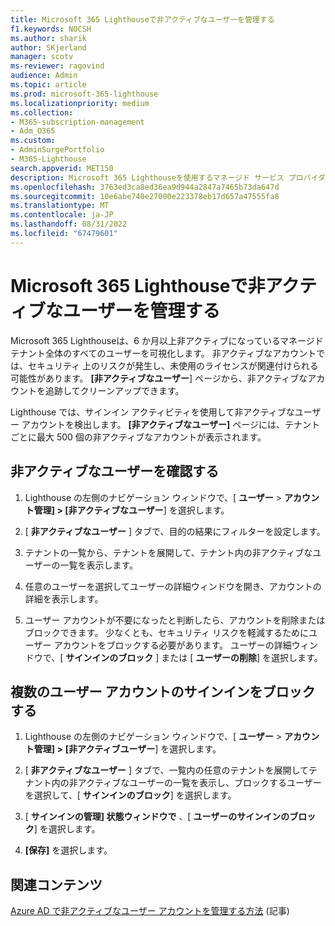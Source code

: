 ```yaml
---
title: Microsoft 365 Lighthouseで非アクティブなユーザーを管理する
f1.keywords: NOCSH
ms.author: sharik
author: SKjerland
manager: scotv
ms-reviewer: ragovind
audience: Admin
ms.topic: article
ms.prod: microsoft-365-lighthouse
ms.localizationpriority: medium
ms.collection:
- M365-subscription-management
- Adm_O365
ms.custom:
- AdminSurgePortfolio
- M365-Lighthouse
search.appverid: MET150
description: Microsoft 365 Lighthouseを使用するマネージド サービス プロバイダー (MSP) の場合は、非アクティブなユーザーを管理する方法について説明します。
ms.openlocfilehash: 3763ed3ca8ed36ea9d944a2847a7465b73da647d
ms.sourcegitcommit: 10e6abe740e27000e223378eb17d657a47555fa8
ms.translationtype: MT
ms.contentlocale: ja-JP
ms.lasthandoff: 08/31/2022
ms.locfileid: "67479601"
---
```

# <a name="manage-inactive-users-in-microsoft-365-lighthouse"></a>Microsoft 365 Lighthouseで非アクティブなユーザーを管理する

Microsoft 365 Lighthouseは、6 か月以上非アクティブになっているマネージド テナント全体のすべてのユーザーを可視化します。 非アクティブなアカウントでは、セキュリティ 上のリスクが発生し、未使用のライセンスが関連付けられる可能性があります。 **[非アクティブなユーザー**] ページから、非アクティブなアカウントを追跡してクリーンアップできます。

Lighthouse では、サインイン アクティビティを使用して非アクティブなユーザー アカウントを検出します。 **[非アクティブなユーザー]** ページには、テナントごとに最大 500 個の非アクティブなアカウントが表示されます。

## <a name="review-inactive-users"></a>非アクティブなユーザーを確認する

1. Lighthouse の左側のナビゲーション ウィンドウで、[ **ユーザー** > **アカウント管理] > [非アクティブなユーザー**] を選択します。

2. [ **非アクティブなユーザー** ] タブで、目的の結果にフィルターを設定します。

3. テナントの一覧から、テナントを展開して、テナント内の非アクティブなユーザーの一覧を表示します。

4. 任意のユーザーを選択してユーザーの詳細ウィンドウを開き、アカウントの詳細を表示します。

5. ユーザー アカウントが不要になったと判断したら、アカウントを削除またはブロックできます。 少なくとも、セキュリティ リスクを軽減するためにユーザー アカウントをブロックする必要があります。 ユーザーの詳細ウィンドウで、[ **サインインのブロック** ] または [ **ユーザーの削除**] を選択します。

## <a name="block-sign-in-for-multiple-user-accounts"></a>複数のユーザー アカウントのサインインをブロックする

1. Lighthouse の左側のナビゲーション ウィンドウで、[ **ユーザー** > **アカウント管理] >** **[非アクティブユーザー**] を選択します。

2. [ **非アクティブなユーザー** ] タブで、一覧内の任意のテナントを展開してテナント内の非アクティブなユーザーの一覧を表示し、ブロックするユーザーを選択して、[ **サインインのブロック**] を選択します。

3. [ **サインインの管理] 状態ウィンドウで** 、[ **ユーザーのサインインのブロック**] を選択します。

4. **[保存]** を選択します。

## <a name="related-content"></a>関連コンテンツ

[Azure AD で非アクティブなユーザー アカウントを管理する方法](/azure/active-directory/reports-monitoring/howto-manage-inactive-user-accounts) (記事)
